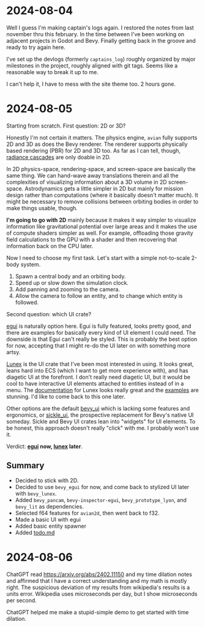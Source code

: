 # 2024-08-04
Well I guess I'm making captain's logs again. I restored the notes from last november thru this february. In the time
between I've been working on adjacent projects in Godot and Bevy. Finally getting back in the groove and ready to try
again here.

I've set up the devlogs (formerly `captains_log`) roughly organized by major milestones in the project, roughly aligned
with git tags. Seems like a reasonable way to break it up to me.

I can't help it, I have to mess with the site theme too. 2 hours gone.

# 2024-08-05
Starting from scratch. First question: 2D or 3D?

Honestly I'm not certain it matters. The physics engine, `avian` fully supports 2D and 3D as does the Bevy renderer.
The renderer supports physically based rendering (PBR) for 2D and 3D too. As far as I can tell, though,
[radiance cascades](https://github.com/kornelski/bevy_flatland_radiance_cascades) are only doable in 2D.

In 2D physics-space, rendering-space, and screen-space are basically the same thing. We can hand-wave away translations
therein and all the complexities of visualizing information about a 3D volume in 2D screen-space. Astrodynamics gets a
little simpler in 2D but mainly for mission design rather than computations (where it basically doesn't matter much).
It might be necessary to remove collisions between orbiting bodies in order to make things usable, though.

**I'm going to go with 2D** mainly because it makes it way simpler to visualize information like gravitational potential
over large areas and it makes the use of compute shaders simpler as well. For example, offloading those gravity field
calculations to the GPU with a shader and then recovering that information back on the CPU later.

Now I need to choose my first task. Let's start with a simple not-to-scale 2-body system.

1. Spawn a central body and an orbiting body.
2. Speed up or slow down the simulation clock.
3. Add panning and zooming to the camera.
4. Allow the camera to follow an entity, and to change which entity is followed.

Second question: which UI crate?

[egui](https://www.egui.rs/) is naturally option here. Egui is fully featured, looks pretty good, and there are examples
for basically every kind of UI element I could need. The downside is that Egui can't really be styled. This is probably
the best option for now, accepting that I might re-do the UI later on with something more artsy.

[Lunex](https://github.com/bytestring-net/bevy_lunex) is the UI crate that I've been most interested in using. It looks
great, leans hard into ECS (which I want to get more experience with), and has diagetic UI at the forefront. I don't
really need diagetic UI, but it would be cool to have interactive UI elements attached to entities instead of in a menu.
The [documentation](https://bytestring-net.github.io/bevy_lunex/) for Lunex looks really great and the
[examples](https://github.com/IDEDARY/Bevypunk) are stunning. I'd like to come back to this one later.

Other options are the default [bevy_ui](https://bevyengine.org/examples/ui-user-interface/ui/) which is lacking some
features and ergonomics, or [sickle_ui](https://github.com/UmbraLuminosa/sickle_ui), the prospective replacement for
Bevy's native UI someday. Sickle and Bevy UI crates lean into "widgets" for UI elements. To be honest, this approach
doesn't really "click" with me. I probably won't use it.

Verdict: **[egui](https://www.egui.rs/) now, [lunex](https://bytestring-net.github.io/bevy_lunex/) later**.

## Summary
- Decided to stick with 2D.
- Decided to use `bevy_egui` for now, and come back to stylized UI later with `bevy_lunex`.
- Added `bevy_pancam`, `bevy-inspector-egui`, `bevy_prototype_lyon`, and `bevy_lit` as dependencies.
- Selected f64 features for `avian2d`, then went back to f32.
- Made a basic UI with egui
- Added basic entity spawner
- Added [todo.md](../todo.md)

# 2024-08-06

ChatGPT read https://arxiv.org/abs/2402.11150 and my time dilation notes and
affirmed that I have a correct understanding and my math is mostly right. The
suspicious deviation of my results from wikipedia's results is a units error.
Wikipedia uses microseconds per day, but I show microseconds per second.

ChatGPT helped me make a stupid-simple demo to get started with time dilation.
